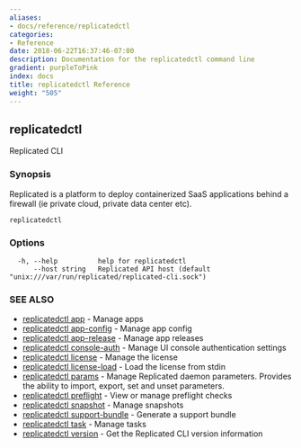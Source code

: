 ```yaml
---
aliases:
- docs/reference/replicatedctl
categories:
- Reference
date: 2018-06-22T16:37:46-07:00
description: Documentation for the replicatedctl command line
gradient: purpleToPink
index: docs
title: replicatedctl Reference
weight: "505"
---
```


## replicatedctl

Replicated CLI

### Synopsis

Replicated is a platform to deploy containerized SaaS applications behind a firewall (ie private cloud, private data center etc).

```
replicatedctl
```

### Options

```
  -h, --help          help for replicatedctl
      --host string   Replicated API host (default "unix:///var/run/replicated/replicated-cli.sock")
```

### SEE ALSO

* [replicatedctl app](/api/replicatedctl/replicatedctl_app/)	 - Manage apps
* [replicatedctl app-config](/api/replicatedctl/replicatedctl_app-config/)	 - Manage app config
* [replicatedctl app-release](/api/replicatedctl/replicatedctl_app-release/)	 - Manage app releases
* [replicatedctl console-auth](/api/replicatedctl/replicatedctl_console-auth/)	 - Manage UI console authentication settings
* [replicatedctl license](/api/replicatedctl/replicatedctl_license/)	 - Manage the license
* [replicatedctl license-load](/api/replicatedctl/replicatedctl_license-load/)	 - Load the license from stdin
* [replicatedctl params](/api/replicatedctl/replicatedctl_params/)	 - Manage Replicated daemon parameters. Provides the ability to import, export, set and unset parameters.
* [replicatedctl preflight](/api/replicatedctl/replicatedctl_preflight/)	 - View or manage preflight checks
* [replicatedctl snapshot](/api/replicatedctl/replicatedctl_snapshot/)	 - Manage snapshots
* [replicatedctl support-bundle](/api/replicatedctl/replicatedctl_support-bundle/)	 - Generate a support bundle
* [replicatedctl task](/api/replicatedctl/replicatedctl_task/)	 - Manage tasks
* [replicatedctl version](/api/replicatedctl/replicatedctl_version/)	 - Get the Replicated CLI version information

